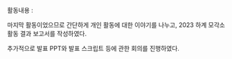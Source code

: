 활동내용 :

마지막 활동이었으므로 간단하게 개인 활동에 대한 이야기를 나누고, 2023 하계 모각소 활동 결과 보고서를 작성하였다.

추가적으로 발표 PPT와 발표 스크립트 등에 관한 회의를 진행하였다.
